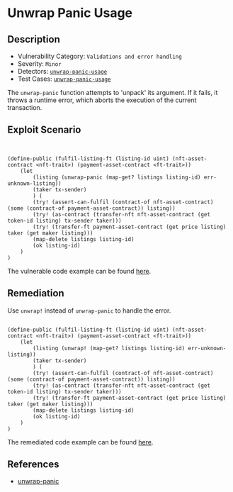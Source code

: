# Unwrap Panic Usage 
## Description
- Vulnerability Category: `Validations and error handling`
- Severity: `Minor`
- Detectors: [`unwrap-panic-usage`](https://github.com/CoinFabrik/stacy/blob/main/stacks_analyzer/detectors/UnwrapPanicUsage.py)
- Test Cases: [`unwrap-panic-usage`](https://github.com/CoinFabrik/stacy/tree/main/tests/unwrap_panic_usage)

The `unwrap-panic` function attempts to 'unpack' its argument. If it fails, it throws a runtime error, which aborts the execution of the current transaction.

## Exploit Scenario

```clarity


(define-public (fulfil-listing-ft (listing-id uint) (nft-asset-contract <nft-trait>) (payment-asset-contract <ft-trait>))
	(let 
        (listing (unwrap-panic (map-get? listings listing-id) err-unknown-listing))
		(taker tx-sender)
		) (
		(try! (assert-can-fulfil (contract-of nft-asset-contract) (some (contract-of payment-asset-contract)) listing))
		(try! (as-contract (transfer-nft nft-asset-contract (get token-id listing) tx-sender taker)))
		(try! (transfer-ft payment-asset-contract (get price listing) taker (get maker listing)))
		(map-delete listings listing-id)
		(ok listing-id)
	)
)

```


The vulnerable code example can be found [here](https://github.com/CoinFabrik/stacy/blob/main/tests/unwrap_panic_usage/vulnerable-example/unwrap_panic.clar).

## Remediation

Use `unwrap!` instead of `unwrap-panic` to handle the error.

```clarity

(define-public (fulfil-listing-ft (listing-id uint) (nft-asset-contract <nft-trait>) (payment-asset-contract <ft-trait>))
	(let 
        (listing (unwrap! (map-get? listings listing-id) err-unknown-listing))
		(taker tx-sender)
		) (
		(try! (assert-can-fulfil (contract-of nft-asset-contract) (some (contract-of payment-asset-contract)) listing))
		(try! (as-contract (transfer-nft nft-asset-contract (get token-id listing) tx-sender taker)))
		(try! (transfer-ft payment-asset-contract (get price listing) taker (get maker listing)))
		(map-delete listings listing-id)
		(ok listing-id)
	)
)
```

The remediated code example can be found [here](https://github.com/CoinFabrik/stacy/blob/main/tests/unwrap_panic_usage/remediated-example/unwrap_panic.clar).



## References
- [unwrap-panic](https://docs.stacks.co/clarity/functions#unwrap-panic)
